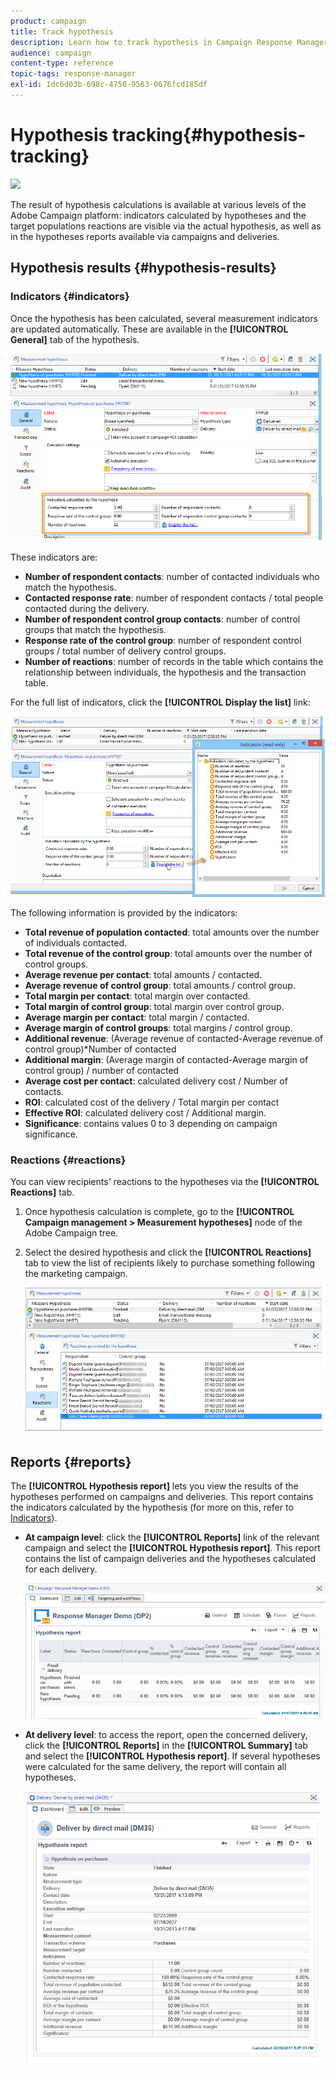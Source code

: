 ```yaml
---
product: campaign
title: Track hypothesis
description: Learn how to track hypothesis in Campaign Response Manager
audience: campaign
content-type: reference
topic-tags: response-manager
exl-id: 1dc6d03b-698c-4750-9563-0676fcd185df
---
```

# Hypothesis tracking{#hypothesis-tracking}

![](assets/do-not-localize/v7-only.svg)

The result of hypothesis calculations is available at various levels of the Adobe Campaign platform: indicators calculated by hypotheses and the target populations reactions are visible via the actual hypothesis, as well as in the hypotheses reports available via campaigns and deliveries.

## Hypothesis results {#hypothesis-results}

### Indicators {#indicators}

Once the hypothesis has been calculated, several measurement indicators are updated automatically. These are available in the **[!UICONTROL General]** tab of the hypothesis.

![](assets/response_hypothesis_delivery_example_010.png)

These indicators are:

* **Number of respondent contacts**: number of contacted individuals who match the hypothesis.
* **Contacted response rate**: number of respondent contacts / total people contacted during the delivery.
* **Number of respondent control group contacts**: number of control groups that match the hypothesis.
* **Response rate of the control group**: number of respondent control groups / total number of delivery control groups.
* **Number of reactions**: number of records in the table which contains the relationship between individuals, the hypothesis and the transaction table.

For the full list of indicators, click the **[!UICONTROL Display the list]** link:

![](assets/response_hypothesis_indicators_002.png)

The following information is provided by the indicators:

* **Total revenue of population contacted**: total amounts over the number of individuals contacted.
* **Total revenue of the control group**: total amounts over the number of control groups.
* **Average revenue per contact**: total amounts / contacted.
* **Average revenue of control group**: total amounts / control group.
* **Total margin per contact**: total margin over contacted.
* **Total margin of control group**: total margin over control group.
* **Average margin per contact**: total margin / contacted.
* **Average margin of control groups**: total margins / control group.
* **Additional revenue**: (Average revenue of contacted-Average revenue of control group)&#42;Number of contacted
* **Additional margin**: (Average margin of contacted-Average margin of control group) / number of contacted
* **Average cost per contact**: calculated delivery cost / Number of contacts.
* **ROI**: calculated cost of the delivery / Total margin per contact
* **Effective ROI**: calculated delivery cost / Additional margin.
* **Significance**: contains values 0 to 3 depending on campaign significance.

### Reactions {#reactions}

You can view recipients' reactions to the hypotheses via the **[!UICONTROL Reactions]** tab.

1. Once hypothesis calculation is complete, go to the **[!UICONTROL Campaign management > Measurement hypotheses]** node of the Adobe Campaign tree.
1. Select the desired hypothesis and click the **[!UICONTROL Reactions]** tab to view the list of recipients likely to purchase something following the marketing campaign.

   ![](assets/response_hypothesis_reactions_001.png)

## Reports {#reports}

The **[!UICONTROL Hypothesis report]** lets you view the results of the hypotheses performed on campaigns and deliveries. This report contains the indicators calculated by the hypothesis (for more on this, refer to [Indicators](#indicators)).

* **At campaign level**: click the **[!UICONTROL Reports]** link of the relevant campaign and select the **[!UICONTROL Hypothesis report]**. This report contains the list of campaign deliveries and the hypotheses calculated for each delivery.

  ![](assets/response_hypothesis_campaign_report_001.png)

* **At delivery level**: to access the report, open the concerned delivery, click the **[!UICONTROL Reports]** in the **[!UICONTROL Summary]** tab and select the **[!UICONTROL Hypothesis report]**. If several hypotheses were calculated for the same delivery, the report will contain all hypotheses.

  ![](assets/response_hypothesis_delivery_report_001.png)
